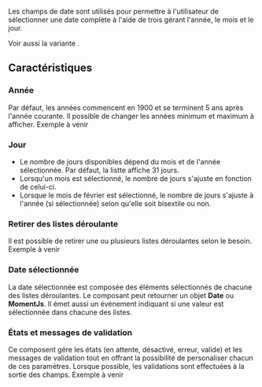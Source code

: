 Les champs de date sont utilisés pour permettre à l'utilisateur de sélectionner une date complète à l'aide de trois <modul-go name="m-dropdown"></modul-go> gérant l'année, le mois et le jour.

Voir aussi la variante <modul-go name="m-datepicker"></modul-go>.

## Caractéristiques

### Année
Par défaut, les années commencent en 1900 et se terminent 5 ans après l'année courante. Il possible de changer les années minimum et maximum à afficher.
<m-message class="m-u--margin-top" skin="light" state="information">Exemple à venir</m-message>

### Jour
* Le nombre de jours disponibles dépend du mois et de l'année sélectionnée. Par défaut, la listte affiche 31 jours.
* Lorsqu'un mois est sélectionné, le nombre de jours s'ajuste en fonction de celui-ci.
* Lorsque le mois de février est sélectionné, le nombre de jours s'ajuste à l'année (si sélectionnée) selon qu'elle soit bisextile ou non.

### Retirer des listes déroulante
Il est possible de retirer une ou plusieurs listes déroulantes selon le besoin.
<m-message class="m-u--margin-top" skin="light" state="information">Exemple à venir</m-message>

### Date sélectionnée
La date sélectionnée est composée des éléments sélectionnés de chacune des listes déroulantes. Le composant peut retourner un objet **Date** ou **MomentJs**. Il émet aussi un événement indiquant si une valeur est sélectionnée dans chacune des listes.

### États et messages de validation
Ce composent gère les états (en attente, désactivé, erreur, valide) et les messages de validation tout en offrant la possibilité de personaliser chacun de ces paramètres. Lorsque possible, les validations sont effectuées à la sortie des champs.
<m-message class="m-u--margin-top" skin="light" state="information">Exemple à venir</m-message>
